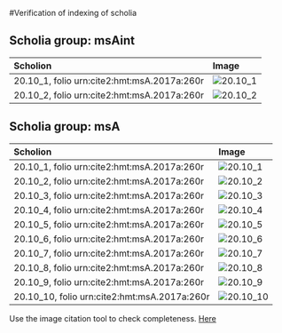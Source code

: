 #Verification of indexing of scholia



## Scholia group: msAint 

| Scholion     | Image     |
| :------------- | :------------- |
| 20.10_1, folio urn:cite2:hmt:msA.2017a:260r | ![20.10_1](http://www.homermultitext.org/iipsrv?OBJ=IIP,1.0&FIF=/project/homer/pyramidal/VenA/VA260RN_0431.tif&RGN=0.1179,0.2613,0.07940,0.02282&WID=800&CVT=JPEG) | 
| 20.10_2, folio urn:cite2:hmt:msA.2017a:260r | ![20.10_2](http://www.homermultitext.org/iipsrv?OBJ=IIP,1.0&FIF=/project/homer/pyramidal/VenA/VA260RN_0431.tif&RGN=0.1214,0.4083,0.07424,0.02974&WID=800&CVT=JPEG) | 


## Scholia group: msA 

| Scholion     | Image     |
| :------------- | :------------- |
| 20.10_1, folio urn:cite2:hmt:msA.2017a:260r | ![20.10_1](http://www.homermultitext.org/iipsrv?OBJ=IIP,1.0&FIF=/project/homer/pyramidal/VenA/VA260RN_0431.tif&RGN=0.1955,0.09903,0.6275,0.04108&WID=800&CVT=JPEG) | 
| 20.10_2, folio urn:cite2:hmt:msA.2017a:260r | ![20.10_2](http://www.homermultitext.org/iipsrv?OBJ=IIP,1.0&FIF=/project/homer/pyramidal/VenA/VA260RN_0431.tif&RGN=0.1984,0.1250,0.6210,0.06459&WID=800&CVT=JPEG) | 
| 20.10_3, folio urn:cite2:hmt:msA.2017a:260r | ![20.10_3](http://www.homermultitext.org/iipsrv?OBJ=IIP,1.0&FIF=/project/homer/pyramidal/VenA/VA260RN_0431.tif&RGN=0.6207,0.2019,0.2190,0.07040&WID=800&CVT=JPEG) | 
| 20.10_4, folio urn:cite2:hmt:msA.2017a:260r | ![20.10_4](http://www.homermultitext.org/iipsrv?OBJ=IIP,1.0&FIF=/project/homer/pyramidal/VenA/VA260RN_0431.tif&RGN=0.6157,0.2643,0.1980,0.04011&WID=800&CVT=JPEG) | 
| 20.10_5, folio urn:cite2:hmt:msA.2017a:260r | ![20.10_5](http://www.homermultitext.org/iipsrv?OBJ=IIP,1.0&FIF=/project/homer/pyramidal/VenA/VA260RN_0431.tif&RGN=0.6046,0.2967,0.2152,0.06598&WID=800&CVT=JPEG) | 
| 20.10_6, folio urn:cite2:hmt:msA.2017a:260r | ![20.10_6](http://www.homermultitext.org/iipsrv?OBJ=IIP,1.0&FIF=/project/homer/pyramidal/VenA/VA260RN_0431.tif&RGN=0.6109,0.3568,0.2089,0.1837&WID=800&CVT=JPEG) | 
| 20.10_7, folio urn:cite2:hmt:msA.2017a:260r | ![20.10_7](http://www.homermultitext.org/iipsrv?OBJ=IIP,1.0&FIF=/project/homer/pyramidal/VenA/VA260RN_0431.tif&RGN=0.6277,0.5368,0.1817,0.07192&WID=800&CVT=JPEG) | 
| 20.10_8, folio urn:cite2:hmt:msA.2017a:260r | ![20.10_8](http://www.homermultitext.org/iipsrv?OBJ=IIP,1.0&FIF=/project/homer/pyramidal/VenA/VA260RN_0431.tif&RGN=0.6271,0.5929,0.1817,0.06777&WID=800&CVT=JPEG) | 
| 20.10_9, folio urn:cite2:hmt:msA.2017a:260r | ![20.10_9](http://www.homermultitext.org/iipsrv?OBJ=IIP,1.0&FIF=/project/homer/pyramidal/VenA/VA260RN_0431.tif&RGN=0.1820,0.6574,0.6365,0.08492&WID=800&CVT=JPEG) | 
| 20.10_10, folio urn:cite2:hmt:msA.2017a:260r | ![20.10_10](http://www.homermultitext.org/iipsrv?OBJ=IIP,1.0&FIF=/project/homer/pyramidal/VenA/VA260RN_0431.tif&RGN=0.1826,0.7227,0.6446,0.03181&WID=800&CVT=JPEG) | 


Use the image citation tool to check completeness.
[Here](http://www.homermultitext.org/ict2/?urn=urn:cite2:hmt:vaimg.2017a:VA260RN_0431@0.1179,0.2613,0.07940,0.02282&urn=urn:cite2:hmt:vaimg.2017a:VA260RN_0431@0.1214,0.4083,0.07424,0.02974&urn=urn:cite2:hmt:vaimg.2017a:VA260RN_0431@0.1955,0.09903,0.6275,0.04108&urn=urn:cite2:hmt:vaimg.2017a:VA260RN_0431@0.1984,0.1250,0.6210,0.06459&urn=urn:cite2:hmt:vaimg.2017a:VA260RN_0431@0.6207,0.2019,0.2190,0.07040&urn=urn:cite2:hmt:vaimg.2017a:VA260RN_0431@0.6157,0.2643,0.1980,0.04011&urn=urn:cite2:hmt:vaimg.2017a:VA260RN_0431@0.6046,0.2967,0.2152,0.06598&urn=urn:cite2:hmt:vaimg.2017a:VA260RN_0431@0.6109,0.3568,0.2089,0.1837&urn=urn:cite2:hmt:vaimg.2017a:VA260RN_0431@0.6277,0.5368,0.1817,0.07192&urn=urn:cite2:hmt:vaimg.2017a:VA260RN_0431@0.6271,0.5929,0.1817,0.06777&urn=urn:cite2:hmt:vaimg.2017a:VA260RN_0431@0.1820,0.6574,0.6365,0.08492&urn=urn:cite2:hmt:vaimg.2017a:VA260RN_0431@0.1826,0.7227,0.6446,0.03181)